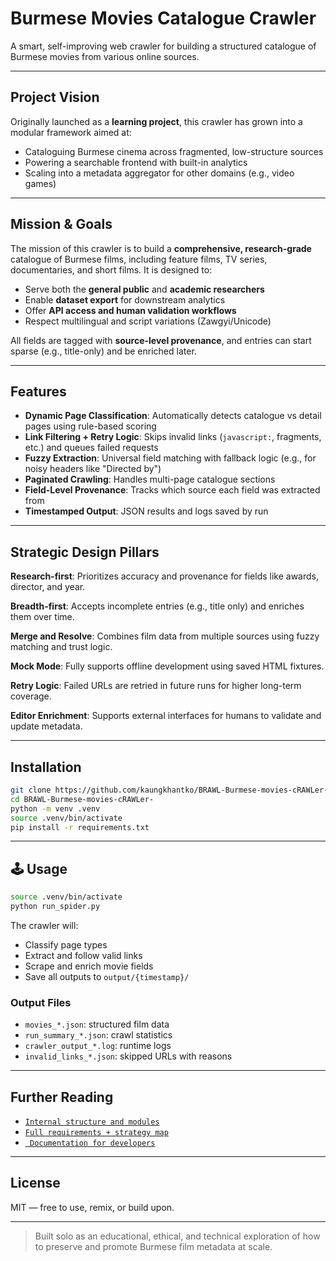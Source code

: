 
# Burmese Movies Catalogue Crawler

A smart, self-improving web crawler for building a structured catalogue of Burmese movies from various online sources.

---

## Project Vision

Originally launched as a **learning project**, this crawler has grown into a modular framework aimed at:

* Cataloguing Burmese cinema across fragmented, low-structure sources
* Powering a searchable frontend with built-in analytics
* Scaling into a metadata aggregator for other domains (e.g., video games)

---

## Mission & Goals

The mission of this crawler is to build a **comprehensive, research-grade** catalogue of Burmese films, including feature films, TV series, documentaries, and short films. It is designed to:

* Serve both the **general public** and **academic researchers**
* Enable **dataset export** for downstream analytics
* Offer **API access and human validation workflows**
* Respect multilingual and script variations (Zawgyi/Unicode)

All fields are tagged with **source-level provenance**, and entries can start sparse (e.g., title-only) and be enriched later.

---

## Features

* **Dynamic Page Classification**: Automatically detects catalogue vs detail pages using rule-based scoring
* **Link Filtering + Retry Logic**: Skips invalid links (`javascript:`, fragments, etc.) and queues failed requests
* **Fuzzy Extraction**: Universal field matching with fallback logic (e.g., for noisy headers like "Directed by")
* **Paginated Crawling**: Handles multi-page catalogue sections
* **Field-Level Provenance**: Tracks which source each field was extracted from
* **Timestamped Output**: JSON results and logs saved by run

---

## Strategic Design Pillars

**Research-first**: Prioritizes accuracy and provenance for fields like awards, director, and year.

**Breadth-first**: Accepts incomplete entries (e.g., title only) and enriches them over time.

**Merge and Resolve**: Combines film data from multiple sources using fuzzy matching and trust logic.

**Mock Mode**: Fully supports offline development using saved HTML fixtures.

**Retry Logic**: Failed URLs are retried in future runs for higher long-term coverage.

**Editor Enrichment**: Supports external interfaces for humans to validate and update metadata.

---

## Installation

```bash
git clone https://github.com/kaungkhantko/BRAWL-Burmese-movies-cRAWLer-
cd BRAWL-Burmese-movies-cRAWLer-
python -m venv .venv
source .venv/bin/activate
pip install -r requirements.txt
```

---

## 🕹 Usage

```bash
source .venv/bin/activate
python run_spider.py
```

The crawler will:

* Classify page types
* Extract and follow valid links
* Scrape and enrich movie fields
* Save all outputs to `output/{timestamp}/`

### Output Files

* `movies_*.json`: structured film data
* `run_summary_*.json`: crawl statistics
* `crawler_output_*.log`: runtime logs
* `invalid_links_*.json`: skipped URLs with reasons

---

## Further Reading

* [`Internal structure and modules`](docs/architecture.md)
* [`Full requirements + strategy map`](docs/requirements_strategy_execution.md)
* [` Documentation for developers`](docs/documentation.md)

---

## License

MIT — free to use, remix, or build upon.

---

> Built solo as an educational, ethical, and technical exploration of how to preserve and promote Burmese film metadata at scale.

